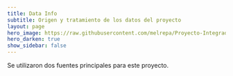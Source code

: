 ```yaml
---
title: Data Info
subtitle: Origen y tratamiento de los datos del proyecto
layout: page
hero_image: https://raw.githubusercontent.com/melrepa/Proyecto-Integrador-Ing-Car/main/docs/imagenes/EQtk468U4AcmDhE.png
hero_darken: true
show_sidebar: false
---
```


Se utilizaron dos fuentes principales para este proyecto. 